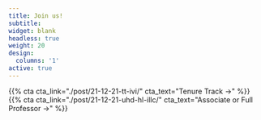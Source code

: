 ```yaml
---
title: Join us!
subtitle:
widget: blank
headless: true
weight: 20
design:
  columns: '1'
active: true
---
```


{{% cta cta_link="./post/21-12-21-tt-ivi/" cta_text="Tenure Track →" %}}
{{% cta cta_link="./post/21-12-21-uhd-hl-illc/" cta_text="Associate or Full Professor →" %}}
